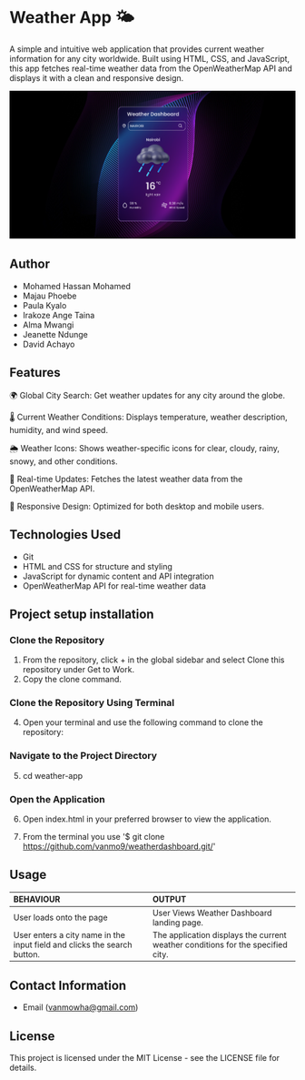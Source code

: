 # Weather App 🌤️
A simple and intuitive web application that provides current weather information for any city worldwide. Built using HTML, CSS, and JavaScript, this app fetches real-time weather data from the OpenWeatherMap API and displays it with a clean and responsive design.

![Screenshot](images/ScreenshotWeatherDashboard.png)   

## Author 

*   Mohamed Hassan Mohamed
*   Majau Phoebe
*   Paula Kyalo
*   Irakoze Ange Taina
*   Alma Mwangi
*   Jeanette Ndunge
*   David Achayo




## Features
🌍 Global City Search: Get weather updates for any city around the globe.

🌡️ Current Weather Conditions: Displays temperature, weather description, humidity, and wind speed.

🌦️ Weather Icons: Shows weather-specific icons for clear, cloudy, rainy, snowy, and other conditions.

🔄 Real-time Updates: Fetches the latest weather data from the OpenWeatherMap API.

🎨 Responsive Design: Optimized for both desktop and mobile users.

## Technologies Used

* Git
* HTML and CSS for structure and styling
* JavaScript for dynamic content and API integration
* OpenWeatherMap API for real-time weather data


## Project setup  installation

### Clone the Repository
  
1.  From the repository, click + in the global sidebar and select Clone this repository under Get to Work.
2.  Copy the clone command.

### Clone the Repository Using Terminal

4. Open your terminal and use the following command to clone the repository:

### Navigate to the Project Directory
5.  cd weather-app
   
### Open the Application
6.  Open index.html in your preferred browser to view the application.

7.  From the terminal you use
    '$ git clone <https://github.com/vanmo9/weatherdashboard.git/>'


## Usage
 
| BEHAVIOUR | OUTPUT|
|:------------------|:-----------|
| User loads onto the page  |  User Views Weather Dashboard landing page. |
| User enters a city name in the input field and clicks the search button. | The application displays the current weather conditions for the specified city. |

## Contact Information  

* Email (vanmowha@gmail.com)


## License
This project is licensed under the MIT License - see the LICENSE file for details.
